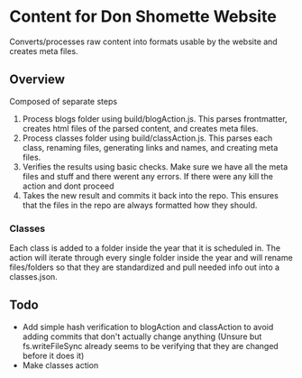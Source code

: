 # Content for Don Shomette Website

Converts/processes raw content into formats usable by the website and creates meta files.

## Overview

Composed of separate steps

1. Process blogs folder using build/blogAction.js. This parses frontmatter, creates html files of the parsed content, and creates meta files.
2. Process classes folder using build/classAction.js. This parses each class, renaming files, generating links and names, and creating meta files.
3. Verifies the results using basic checks. Make sure we have all the meta files and stuff and there werent any errors. If there were any kill the action and dont proceed
4. Takes the new result and commits it back into the repo. This ensures that the files in the repo are always formatted how they should.

### Classes

Each class is added to a folder inside the year that it is scheduled in. The action will iterate through every single folder inside the year and will rename files/folders so that they are standardized and pull needed info out into a classes.json.

## Todo

- Add simple hash verification to blogAction and classAction to avoid adding commits that don't actually change anything (Unsure but fs.writeFileSync already seems to be verifying that they are changed before it does it)
- Make classes action
